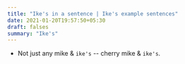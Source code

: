 ```yaml
---
title: "Ike's in a sentence | Ike's example sentences"
date: 2021-01-20T19:57:50+05:30
draft: falses
summary: "Ike's"
---
```

- Not just any mike & `ike's` -- cherry mike & `ike's`.
                 
